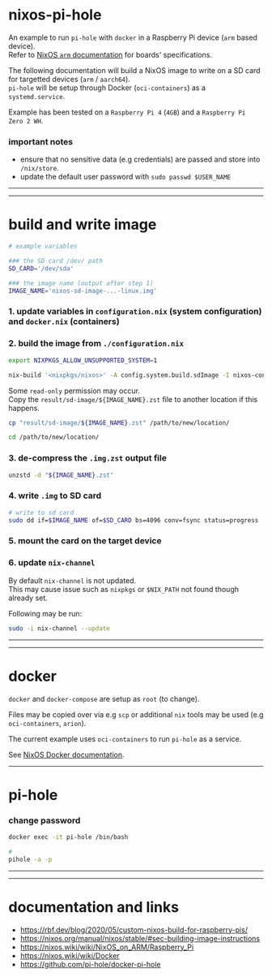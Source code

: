 # nixos-pi-hole

An example to run `pi-hole` with `docker` in a Raspberry Pi device (`arm` based device).  
Refer to [NixOS `arm` documentation](https://nixos.wiki/wiki/NixOS_on_ARM) for boards' specifications.

The following documentation will build a NixOS image to write on a SD card for targetted devices (`arm` / `aarch64`).  
`pi-hole` will be setup through Docker (`oci-containers`) as a `systemd.service`.  

Example has been tested on a `Raspberry Pi 4` (`4GB`) and a `Raspberry Pi Zero 2 WH`.

### important notes

- ensure that no sensitive data (e.g credentials) are passed and store into `/nix/store`.
- update the default user password with `sudo passwd $USER_NAME`

---

---

# build and write image

```sh
# example variables

### the SD card /dev/ path
SD_CARD='/dev/sda'

### the image name (output after step 1)
IMAGE_NAME='nixos-sd-image-...-linux.img'
```

### 1. update variables in `configuration.nix` (system configuration) and `docker.nix` (containers)

### 2. build the image from `./configuration.nix`

```sh
export NIXPKGS_ALLOW_UNSUPPORTED_SYSTEM=1

nix-build '<nixpkgs/nixos>' -A config.system.build.sdImage -I nixos-config=./configuration.nix
```

Some `read-only` permission may occur.  
Copy the `result/sd-image/${IMAGE_NAME}.zst` file to another location if this happens.

```sh
cp "result/sd-image/${IMAGE_NAME}.zst" /path/to/new/location/

cd /path/to/new/location/
```

### 3. de-compress the `.img.zst` output file

```sh
unzstd -d "${IMAGE_NAME}.zst"
```

### 4. write `.img` to SD card

```sh
# write to sd card
sudo dd if=$IMAGE_NAME of=$SD_CARD bs=4096 conv=fsync status=progress
```

### 5. mount the card on the target device

### 6. update `nix-channel`

By default `nix-channel` is not updated.  
This may cause issue such as `nixpkgs` or `$NIX_PATH` not found though already set.

Following may be run:

```sh
sudo -i nix-channel --update
```

---

---

# docker

`docker` and `docker-compose` are setup as `root` (to change).

Files may be copied over via e.g `scp` or additional `nix` tools may be used (e.g `oci-containers`, `arion`).  

The current example uses `oci-containers` to run `pi-hole` as a service.  

See [NixOS Docker documentation](https://nixos.wiki/wiki/Docker).

---

# pi-hole

### change password

```sh
docker exec -it pi-hole /bin/bash

#
pihole -a -p
```

---

---

# documentation and links

- https://rbf.dev/blog/2020/05/custom-nixos-build-for-raspberry-pis/
- https://nixos.org/manual/nixos/stable/#sec-building-image-instructions
- https://nixos.wiki/wiki/NixOS_on_ARM/Raspberry_Pi
- https://nixos.wiki/wiki/Docker
- https://github.com/pi-hole/docker-pi-hole
